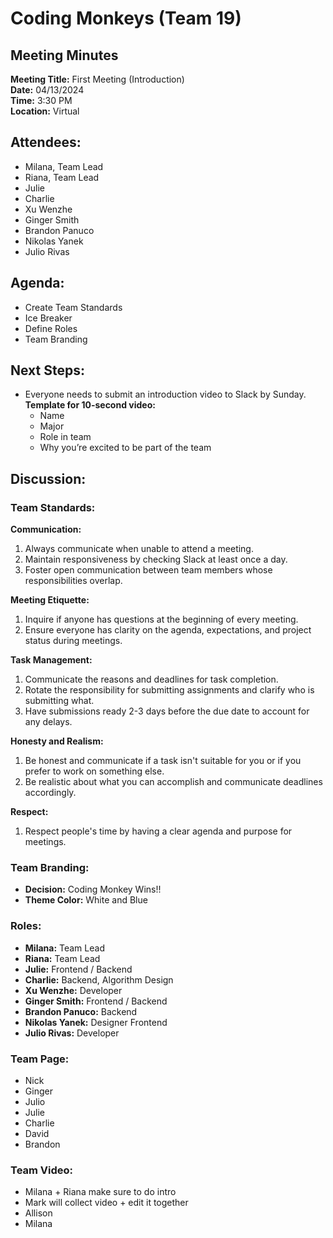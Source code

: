 # Coding Monkeys (Team 19)

## Meeting Minutes

**Meeting Title:** First Meeting (Introduction)  
**Date:** 04/13/2024  
**Time:** 3:30 PM  
**Location:** Virtual  

## Attendees:
- Milana, Team Lead
- Riana, Team Lead
- Julie
- Charlie 
- Xu Wenzhe 
- Ginger Smith 
- Brandon Panuco 
- Nikolas Yanek
- Julio Rivas

## Agenda:
- Create Team Standards
- Ice Breaker
- Define Roles
- Team Branding

## Next Steps:
- Everyone needs to submit an introduction video to Slack by Sunday.  
**Template for 10-second video:**
  - Name
  - Major
  - Role in team
  - Why you’re excited to be part of the team

## Discussion:

### Team Standards:

**Communication:**
1. Always communicate when unable to attend a meeting.
2. Maintain responsiveness by checking Slack at least once a day.
3. Foster open communication between team members whose responsibilities overlap.

**Meeting Etiquette:**
1. Inquire if anyone has questions at the beginning of every meeting.
2. Ensure everyone has clarity on the agenda, expectations, and project status during meetings.

**Task Management:**
1. Communicate the reasons and deadlines for task completion.
2. Rotate the responsibility for submitting assignments and clarify who is submitting what.
3. Have submissions ready 2-3 days before the due date to account for any delays.

**Honesty and Realism:**
1. Be honest and communicate if a task isn't suitable for you or if you prefer to work on something else.
2. Be realistic about what you can accomplish and communicate deadlines accordingly.

**Respect:**
1. Respect people's time by having a clear agenda and purpose for meetings.

### Team Branding:
- **Decision:** Coding Monkey Wins!!
- **Theme Color:** White and Blue

### Roles:
- **Milana:** Team Lead
- **Riana:** Team Lead
- **Julie:** Frontend / Backend
- **Charlie:** Backend, Algorithm Design
- **Xu Wenzhe:** Developer
- **Ginger Smith:** Frontend / Backend
- **Brandon Panuco:** Backend
- **Nikolas Yanek:** Designer Frontend
- **Julio Rivas:** Developer

### Team Page:
- Nick
- Ginger
- Julio
- Julie
- Charlie
- David
- Brandon

### Team Video: 
- Milana + Riana make sure to do intro
- Mark will collect video + edit it together
- Allison 
- Milana

